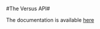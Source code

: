 #The Versus API#

The documentation is available [here](https://220620-java.github.io/p1-web-teamversus/)